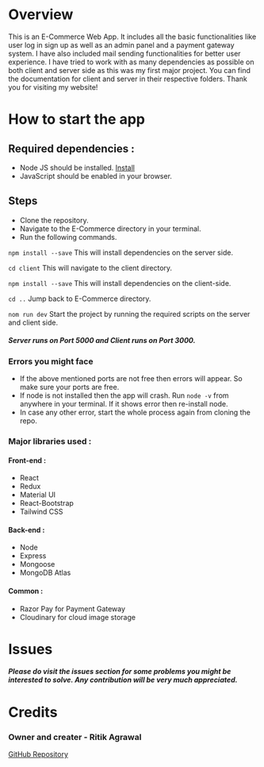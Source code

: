 # Overview
This is an E-Commerce Web App. It includes all the basic functionalities like user log in sign up as well as an admin panel and a payment gateway system. I have also included mail sending functionalities for better user experience. I have tried to work with as many dependencies as possible on both client and server side as this was my first major project. You can find the documentation for client and server in their respective folders. Thank you for visiting my website!

# How to start the app

## Required dependencies : 
- Node JS should be installed. [Install](https://nodejs.org/en/download)
- JavaScript should be enabled in your browser.

## Steps
- Clone the repository.
- Navigate to the E-Commerce directory in your terminal.
- Run the following commands.

`npm install --save` This will install dependencies on the server side.

`cd client` This will navigate to the client directory.

`npm install --save` This will install dependencies on the client-side.

`cd ..` Jump back to E-Commerce directory.

`nom run dev` Start the project by running the required scripts on the server and client side. 

##### Server runs on Port 5000 and Client runs on Port 3000. 

### Errors you might face 
- If the above mentioned ports are not free then errors will appear. So make sure your ports are free.
- If node is not installed then the app will crash. Run `node -v` from anywhere in your terminal. If it shows error then re-install node.
- In case any other error, start the whole process again from cloning the repo.

### Major libraries used : 

#### Front-end : 
- React
- Redux
- Material UI
- React-Bootstrap
- Tailwind CSS

#### Back-end :
- Node 
- Express
- Mongoose
- MongoDB Atlas

#### Common : 
- Razor Pay for Payment Gateway
- Cloudinary for cloud image storage

# Issues
##### Please do visit the issues section for some problems you might be interested to solve. Any contribution will be very much appreciated.

# Credits
### Owner and creater - Ritik Agrawal
[GitHub Repository](https://github.com/akarX23)
